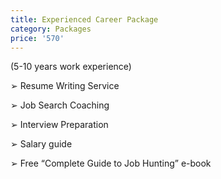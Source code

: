 ```yaml
---
title: Experienced Career Package
category: Packages
price: '570'
---
```

(5-10 years work experience)

➢	Resume Writing Service

➢	Job Search Coaching

➢	Interview Preparation

➢	Salary guide

➢	Free “Complete Guide to Job Hunting” e-book
